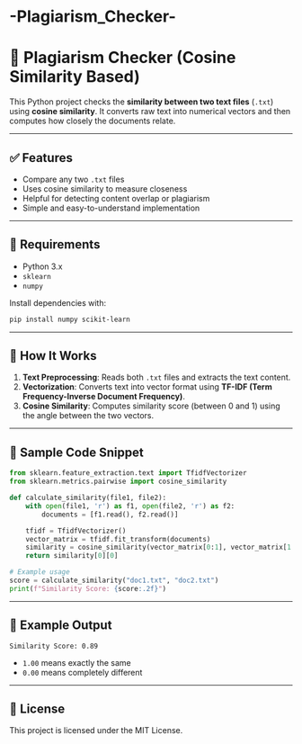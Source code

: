 # -Plagiarism_Checker-


# 📄 Plagiarism Checker (Cosine Similarity Based)

This Python project checks the **similarity between two text files** (`.txt`) using **cosine similarity**. It converts raw text into numerical vectors and then computes how closely the documents relate.

---

## ✅ Features

- Compare any two `.txt` files
- Uses cosine similarity to measure closeness
- Helpful for detecting content overlap or plagiarism
- Simple and easy-to-understand implementation

---

## 🧰 Requirements

- Python 3.x
- `sklearn`
- `numpy`

Install dependencies with:

```bash
pip install numpy scikit-learn
```

---

## 🚀 How It Works

1. **Text Preprocessing**: Reads both `.txt` files and extracts the text content.
2. **Vectorization**: Converts text into vector format using **TF-IDF (Term Frequency-Inverse Document Frequency)**.
3. **Cosine Similarity**: Computes similarity score (between 0 and 1) using the angle between the two vectors.

---

## 🧪 Sample Code Snippet

```python
from sklearn.feature_extraction.text import TfidfVectorizer
from sklearn.metrics.pairwise import cosine_similarity

def calculate_similarity(file1, file2):
    with open(file1, 'r') as f1, open(file2, 'r') as f2:
        documents = [f1.read(), f2.read()]

    tfidf = TfidfVectorizer()
    vector_matrix = tfidf.fit_transform(documents)
    similarity = cosine_similarity(vector_matrix[0:1], vector_matrix[1:2])
    return similarity[0][0]

# Example usage
score = calculate_similarity("doc1.txt", "doc2.txt")
print(f"Similarity Score: {score:.2f}")
```

---

## 📌 Example Output

```
Similarity Score: 0.89
```

- `1.00` means exactly the same
- `0.00` means completely different

---

## 📝 License

This project is licensed under the MIT License.
